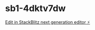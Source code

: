 # sb1-4dktv7dw

[Edit in StackBlitz next generation editor ⚡️](https://stackblitz.com/~/github.com/ssecgroup/sb1-4dktv7dw)